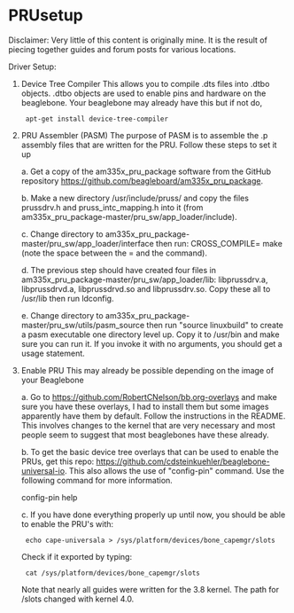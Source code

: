 # PRUsetup
Disclaimer: Very little of this content is originally mine. It is the result of piecing together guides and forum posts for various locations.


Driver Setup:

1. Device Tree Compiler
  This allows you to compile .dts files into .dtbo objects. .dtbo objects are used to enable pins and hardware on the beaglebone. Your    beaglebone may already have this but if not do,
    
        apt-get install device-tree-compiler

2. PRU Assembler (PASM)
  The purpose of PASM is to assemble the .p assembly files that are written for the PRU. Follow these steps to set it up
  
    a. Get a copy of the am335x_pru_package software from the GitHub repository https://github.com/beagleboard/am335x_pru_package.
    
    b. Make a new directory /usr/include/pruss/ and copy the files prussdrv.h  and pruss_intc_mapping.h into it (from am335x_pru_package-master/pru_sw/app_loader/include).
    
    c. Change directory to am335x_pru_package-master/pru_sw/app_loader/interface then run: CROSS_COMPILE= make (note the space between the = and the command).
    
    d. The previous step should have created four files in am335x_pru_package-master/pru_sw/app_loader/lib: libprussdrv.a, libprussdrvd.a, libprussdrvd.so and libprussdrv.so. Copy these all to /usr/lib then run ldconfig.
    
    e. Change directory to am335x_pru_package-master/pru_sw/utils/pasm_source then run "source linuxbuild" to create a pasm executable one directory level up. Copy it to /usr/bin and make sure you can run it. If you invoke it with no arguments, you should get a usage statement.
    
3. Enable PRU
  This may already be possible depending on the image of your Beaglebone
  
    a. Go to https://github.com/RobertCNelson/bb.org-overlays and make sure you have these overlays, I had to install them but some images apparently have them by default. Follow the instructions in the README. This involves changes to the kernel that are very necessary and most people seem to suggest that most beaglebones have these already.
  
    b. To get the basic device tree overlays that can be used to enable the PRUs, get this repo: https://github.com/cdsteinkuehler/beaglebone-universal-io. This also allows the use of "config-pin" command. Use the following command for more information.
  
      config-pin help

    c. If you have done everything properly up until now, you should be able to enable the PRU's with:
  
        echo cape-universala > /sys/platform/devices/bone_capemgr/slots
     
    Check if it exported by typing:
     
        cat /sys/platform/devices/bone_capemgr/slots
      
    Note that nearly all guides were written for the 3.8 kernel. The path for /slots changed with kernel 4.0.

  
